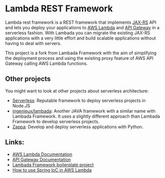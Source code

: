 # Lambda REST Framework

Lambda rest framework is a REST framework that implements [JAX-RS](https://jax-rs-spec.java.net/)  API and lets you deploy your applications to [AWS Lambda](https://aws.amazon.com/lambda/) and [API Gateway](https://aws.amazon.com/api-gateway/) in a serverless fashion. With Lambada you can migrate the existing JAX-RS applications with a very little effort and build scalable applications without having to deal with servers.

This project is a fork from Lambada Framework with the aim of simplifying the deployment process and using the existing proxy feature of AWS API Gateway calling AWS Lambda functions.

## Other projects

You might want to look at other projects about serverless architecture:

 - [Serverless](https://github.com/serverless/serverless): Reputable framework to deploy serverless projects in Node.JS
 - [ingenieux/lambada](https://github.com/ingenieux/lambada): Another JAVA framework with a similar name with Lambada Framework. It uses a slightly different approach than Lambada Framework to develop serverless projects.
 - [Zappa](https://github.com/Miserlou/Zappa): Develop and deploy serverless applications with Python.

## Links:

 - [AWS Lambda Documentation](http://docs.aws.amazon.com/lambda/latest/dg/welcome.html)
 - [API Gateway Documentation](http://docs.aws.amazon.com/apigateway/latest/developerguide/welcome.html)
 - [Lambada Framework boilerplate project](https://github.com/lambadaframework/lambadaframework-boilerplate)
 - [How to use Spring IoC in AWS Lambda](https://github.com/cagataygurturk/aws-lambda-java-boilerplate)

